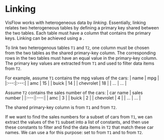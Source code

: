 # Linking

VisFlow works with heterogeneous data by _linking_.
Essentially, linking relates two heterogeneous tables by defining a primary key shared between the two tables.
Each table must have a column that contains the primary keys.
Linking can be achieved using a <node-type type="linker"/>.

To link two heterogenous tables `T1` and `T2`, one column must be chosen from the two tables as the shared primary-key column.
The corresponding rows in the two tables must have an equal value in the primary-key column.
The primary key values are extracted from `T1` and used to filter data items from `T2`.

For example, assume `T1` contains the mpg values of the cars:
| name | mpg |
|:---:|:---:|
| amc | 15 |
| buick | 14 |
| chevrolet | 18 |
| ... | ... |

Assume `T2` contains the sales number of the cars:
| car name | sales number |
|:---:|:---:|
| amc | 3 |
| buick | 2 |
| chevrolet | 4 |
| ... | ... |

The shared primary-key column is <ui-value text="name"/> from `T1` and <ui-value text="car name"/> from `T2`.

If we want to find the sales numbers for a subset of cars from `T1`, we can extract the <ui-value text="name"/> values of the `T1` subset into a list of constants, and then use these constants to filter and find the data items in `T2` that match these car names.
We can use a <node-type type="linker"/> for this purpose: set <ui-prop node-type="linker" prop="extract-column"/> to <ui-value text="name"/> from `T1` and <ui-prop node-type="linker" prop="filter-column"/> to <ui-value text="car name"/> from `T2`.

